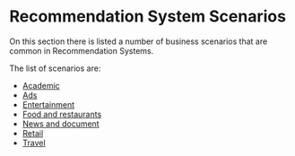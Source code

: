 # Recommendation System Scenarios

On this section there is listed a number of business scenarios that are common in Recommendation Systems.

The list of scenarios are:

* [Academic](academic)
* [Ads](ads)
* [Entertainment](entertainment)
* [Food and restaurants](food_and_restaurants)
* [News and document]()
* [Retail](retail)
* [Travel](travel)




